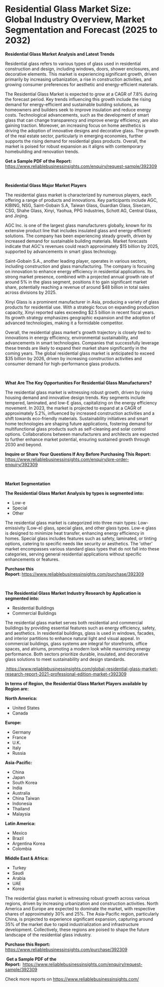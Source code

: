 <p><h1>Residential Glass Market Size: Global Industry Overview, Market Segmentation and Forecast (2025 to 2032)</h1></p><p><strong>Residential Glass Market Analysis and Latest Trends</strong></p>
<p><p>Residential glass refers to various types of glass used in residential construction and design, including windows, doors, shower enclosures, and decorative elements. This market is experiencing significant growth, driven primarily by increasing urbanization, a rise in construction activities, and growing consumer preferences for aesthetic and energy-efficient materials.</p><p>The Residential Glass Market is expected to grow at a CAGR of 7.8% during the forecast period. Key trends influencing this growth include the rising demand for energy-efficient and sustainable building solutions, as homeowners and builders seek to improve insulation and reduce energy costs. Technological advancements, such as the development of smart glass that can change transparency and improve energy efficiency, are also gaining traction. Moreover, an increasing focus on home aesthetics is driving the adoption of innovative designs and decorative glass. The growth of the real estate sector, particularly in emerging economies, further supports the rising demand for residential glass products. Overall, the market is poised for robust expansion as it aligns with contemporary homebuilding and renovation trends.</p></p>
<p><strong>Get a Sample PDF of the Report:&nbsp;</strong> <a href="https://www.reliablebusinessinsights.com/enquiry/request-sample/392309?utm_campaign=97&utm_medium=2&utm_source=Github&utm_content=ia&utm_term=17012025&utm_id=residential-glass">https://www.reliablebusinessinsights.com/enquiry/request-sample/392309</a></p>
<p>&nbsp;</p>
<p><strong>Residential Glass Major Market Players</strong></p>
<p><p>The residential glass market is characterized by numerous players, each offering a range of products and innovations. Key participants include AGC, KIBING, NSG, Saint-Gobain S.A, Taiwan Glass, Guardian Glass, Sisecam, CSG, Shahe Glass, Xinyi, Yaohua, PPG Industries, Schott AG, Central Glass, and Jinjing.</p><p>AGC Inc. is one of the largest glass manufacturers globally, known for its extensive product line that includes insulated glass and energy-efficient solutions. The company has been experiencing steady growth, driven by increased demand for sustainable building materials. Market forecasts indicate that AGC's revenues could reach approximately $15 billion by 2025, supported by advancements in smart glass technology.</p><p>Saint-Gobain S.A., another leading player, operates in various sectors, including construction and glass manufacturing. The company is focusing on innovation to enhance energy efficiency in residential applications. Its strong market presence, combined with a projected annual growth rate of around 5% in the glass segment, positions it to gain significant market share, potentially reaching a revenue of around $48 billion in total sales across divisions by 2025.</p><p>Xinyi Glass is a prominent manufacturer in Asia, producing a variety of glass products for residential use. With a strategic focus on expanding production capacity, Xinyi reported sales exceeding $2.5 billion in recent fiscal years. Its growth strategy emphasizes geographic expansion and the adoption of advanced technologies, making it a formidable competitor.</p><p>Overall, the residential glass market's growth trajectory is closely tied to innovations in energy efficiency, environmental sustainability, and advancements in smart technologies. Companies that successfully leverage these trends are likely to expand their market share significantly in the coming years. The global residential glass market is anticipated to exceed $35 billion by 2026, driven by increasing construction activities and consumer demand for high-performance glass products.</p></p>
<p>&nbsp;</p>
<p><strong>What Are The Key Opportunities For Residential Glass Manufacturers?</strong></p>
<p><p>The residential glass market is witnessing robust growth, driven by rising housing demand and innovative design trends. Key segments include tempered, laminated, and low-E glass, capitalizing on the energy efficiency movement. In 2023, the market is projected to expand at a CAGR of approximately 5.2%, influenced by increased construction activities and a shift towards eco-friendly materials. Sustainability initiatives and smart home technologies are shaping future applications, fostering demand for multifunctional glass products such as self-cleaning and solar control options. Collaborations between manufacturers and architects are expected to further enhance market potential, ensuring sustained growth through 2030 and beyond.</p></p>
<p><strong>Inquire or Share Your Questions If Any Before Purchasing This Report:</strong> <a href="https://www.reliablebusinessinsights.com/enquiry/pre-order-enquiry/392309?utm_campaign=97&utm_medium=2&utm_source=Github&utm_content=ia&utm_term=17012025&utm_id=residential-glass">https://www.reliablebusinessinsights.com/enquiry/pre-order-enquiry/392309</a></p>
<p>&nbsp;</p>
<p><strong>Market Segmentation</strong></p>
<p><strong>The Residential Glass Market Analysis by types is segmented into:</strong></p>
<p><ul><li>Low-e</li><li>Special</li><li>Other</li></ul></p>
<p><p>The residential glass market is categorized into three main types: Low-emissivity (Low-e) glass, special glass, and other glass types. Low-e glass is designed to minimize heat transfer, enhancing energy efficiency in homes. Special glass includes features such as safety, laminated, or tinting options, catering to specific needs like security or aesthetics. The 'other' market encompasses various standard glass types that do not fall into these categories, serving general residential applications without specific enhancements or features.</p></p>
<p><strong>Purchase this Report:&nbsp;</strong><a href="https://www.reliablebusinessinsights.com/purchase/392309?utm_campaign=97&utm_medium=2&utm_source=Github&utm_content=ia&utm_term=17012025&utm_id=residential-glass">https://www.reliablebusinessinsights.com/purchase/392309</a></p>
<p>&nbsp;</p>
<p><strong>The Residential Glass Market Industry Research by Application is segmented into:</strong></p>
<p><ul><li>Residential Buildings</li><li>Commercial Buildings</li></ul></p>
<p><p>The residential glass market serves both residential and commercial buildings by providing essential features such as energy efficiency, safety, and aesthetics. In residential buildings, glass is used in windows, facades, and interior partitions to enhance natural light and visual appeal. In commercial buildings, glass systems are integral for storefronts, office spaces, and atriums, promoting a modern look while maximizing energy performance. Both sectors prioritize durable, insulated, and decorative glass solutions to meet sustainability and design standards.</p></p>
<p><a href="https://www.reliablebusinessinsights.com/global-residential-glass-market-research-report-2021-professional-edition-market-r392309?utm_campaign=97&utm_medium=2&utm_source=Github&utm_content=ia&utm_term=17012025&utm_id=residential-glass">&nbsp;https://www.reliablebusinessinsights.com/global-residential-glass-market-research-report-2021-professional-edition-market-r392309</a></p>
<p><strong>In terms of Region, the Residential Glass Market Players available by Region are:</strong></p>
<p>
    <p> <strong> North America: </strong>
        <ul>
            <li>United States</li>
            <li>Canada</li>
        </ul>
        </p> 
    <p> <strong> Europe: </strong>
        <ul>
            <li>Germany</li>
            <li>France</li>
            <li>U.K.</li>
            <li>Italy</li>
            <li>Russia</li>
        </ul>
        </p> 
    <p> <strong> Asia-Pacific: </strong>
        <ul>
            <li>China</li>
            <li>Japan</li>
            <li>South Korea</li>
            <li>India</li>
            <li>Australia</li>
            <li>China Taiwan</li>
            <li>Indonesia</li>
            <li>Thailand</li>
            <li>Malaysia</li>
        </ul>
        </p> 
    <p> <strong> Latin America: </strong>
        <ul>
            <li>Mexico</li>
            <li>Brazil</li>
            <li>Argentina Korea</li>
            <li>Colombia</li>
        </ul>
        </p> 
    <p> <strong> Middle East & Africa: </strong>
        <ul>
            <li>Turkey</li>
            <li>Saudi</li>
            <li>Arabia</li>
            <li>UAE</li>
            <li>Korea</li>
        </ul>
    </p>
    </p>
<p><p>The residential glass market is witnessing robust growth across various regions, driven by increasing urbanization and construction activities. North America and Europe are expected to dominate the market, with respective shares of approximately 30% and 25%. The Asia-Pacific region, particularly China, is projected to experience significant expansion, capturing around 35% of the market due to rapid industrialization and infrastructure development. Collectively, these regions are poised to shape the future landscape of the residential glass industry.</p></p>
<p><strong>Purchase this Report: </strong><a href="https://www.reliablebusinessinsights.com/purchase/392309?utm_campaign=97&utm_medium=2&utm_source=Github&utm_content=ia&utm_term=17012025&utm_id=residential-glass">https://www.reliablebusinessinsights.com/purchase/392309</a></p>
<p>&nbsp;<strong>Get a Sample PDF of the Report:&nbsp;&nbsp;</strong><a href="https://www.reliablebusinessinsights.com/enquiry/request-sample/392309?utm_campaign=97&utm_medium=2&utm_source=Github&utm_content=ia&utm_term=17012025&utm_id=residential-glass">https://www.reliablebusinessinsights.com/enquiry/request-sample/392309</a></p>
<p><strong></strong></p>
<p>Check more reports on <a href="https://www.reliablebusinessinsights.com/?utm_campaign=97&utm_medium=2&utm_source=Github&utm_content=ia&utm_term=17012025&utm_id=residential-glass">https://www.reliablebusinessinsights.com/</a></p>